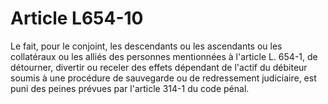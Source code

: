 # Article L654-10

Le fait, pour le conjoint, les descendants ou les ascendants ou les collatéraux ou les alliés des personnes mentionnées à l'article L. 654-1, de détourner, divertir ou receler des effets dépendant de l'actif du débiteur soumis à une procédure de sauvegarde ou de redressement judiciaire, est puni des peines prévues par l'article 314-1 du code pénal.